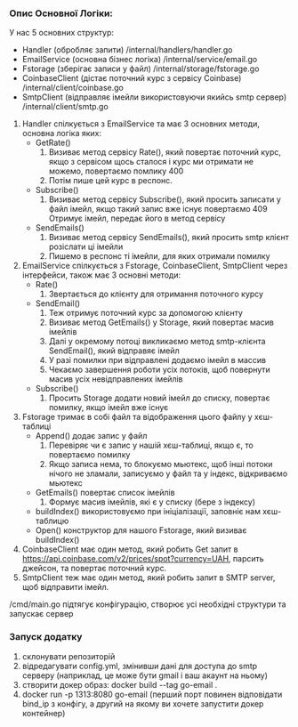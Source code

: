 ### Опис Основної Логіки:
У нас 5 основних структур: 
- Handler (обробляє запити) /internal/handlers/handler.go
- EmailService (основна бізнес логіка) /internal/service/email.go
- Fstorage (зберігає записи у файл) /internal/storage/fstorage.go
- CoinbaseClient (дістає поточний курс з сервісу Coinbase) /internal/client/coinbase.go
- SmtpClient (відправляє імейли використовуючи якийсь smtp сервер) /internal/client/smtp.go


1) Handler спілкується з EmailService та має 3 основних методи, основна логіка яких:
   - GetRate() 
     1) Визиває метод сервісу Rate(), який повертає поточний курс, якщо з сервісом щось сталося і курс ми отримати не можемо, повертаємо помлику 400
     2) Потім пише цей курс в респонс. 
   - Subscribe()
     1) Визиває метод сервісу Subscribe(), який просить записати у файл імейл, якщо такий запис вже існує повертаємо 409
   Отримує імейл, передає його в метод сервісу 
   - SendEmails()
     1) Визиває метод сервісу SendEmails(), який просить smtp клієнт розіслати ці імейли
     2) Пишемо в респонс ті імейли, для яких отримали помилку
2) EmailService спілкується з Fstorage, CoinbaseClient, SmtpClient через інтерфейси, також має 3 основні методи:
   - Rate()
     1) Звертається до клієнту для отримання поточного курсу
   - SendEmail()
     1) Теж отримує поточний курс за допомогою клієнту
     2) Визиває метод GetEmails() у Storage, який повертає масив імейлів
     3) Далі у окремому потоці викликаємо метод smtp-клієнта SendEmail(), який відправяє імейл
     4) У разі помилки при відправлені додаємо імейл в массив
     5) Чекаємо завершення роботи усіх потоків, щоб повернути масив усіх невідправлених імейлів
   - Subscribe()
     1) Просить Storage додати новий імейл до списку, повертає помилку, якщо імейл вже існує
3) Fstorage тримає в собі файл та відображення цього файлу у хєш-таблиці
    - Append() додає запис у файл
      1) Перевіряє чи є запис у нашій хєш-таблиці, якщо є, то повертаємо помилку
      2) Якщо записа нема, то блокуємо мьютекс, щоб інші потоки нічого не зламали, записуємо у файл та у індекс, відкриваємо мьютекс
    - GetEmails() повертає список імейлів
      1) Формує масив імейлів, які є у списку (бере з індексу)
    - buildIndex() використовуємо при ініціалізації, заповніє нам хєш-таблицю
    - Open() конструктор для нашого Fstorage, який визиває buildIndex()
4) CoinbaseClient має один метод, який робить Get запит в https://api.coinbase.com/v2/prices/spot?currency=UAH, парсить джейсон, та повертає поточний курс.
5) SmtpClient теж має один метод, який робить запит в SMTP server, щоб відправити імейл.

/cmd/main.go підтягує конфігурацію, створює усі необхідні структури та запускає сервер

### Запуск додатку
1) склонувати репозиторій
2) відредагувати config.yml, змінивши дані для доступа до smtp серверу (наприклад, це може бути gmail і ваш акаунт на ньому)
3) створити докер образ: docker build --tag go-email . 
4) docker run -p 1313:8080 go-email (перший порт повинен відповідати bind_ip з конфігу, а другий на якому ви хочете запустити докер контейнер)

